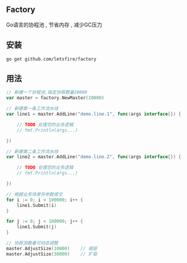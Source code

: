 ## Factory
Go语言的协程池 , 节省内存 , 减少GC压力

## 安装
`go get github.com/letsfire/factory`

## 用法
```go
// 新建一个协程池,指定协程数量20000
var master = factory.NewMaster(20000)

// 新建第一条工作流水线
var line1 = master.AddLine("demo.line.1", func(args interface{}) {

	// TODO 处理您的业务逻辑
	// fmt.Println(args...)

})

// 新建第二条工作流水线
var line2 = master.AddLine("demo.line.2", func(args interface{}) {

	// TODO 处理您的业务逻辑
	// fmt.Println(args...)

})

// 根据业务场景将参数提交
for i := 0; i < 100000; i++ {
	line1.Submit(i)
}

for j := 0; j < 100000; j++ {
	line1.Submit(j)
}

// 协程池数量可动态调整
master.AdjustSize(10000)    // 缩容
master.AdjustSize(30000)    // 扩容
```